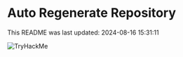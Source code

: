 # Auto Regenerate Repository

This README was last updated: 2024-08-16 15:31:11

 ![TryHackMe](https://tryhackme.com/badge/533634)